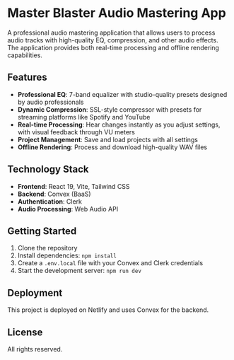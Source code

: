 # Master Blaster Audio Mastering App

A professional audio mastering application that allows users to process audio tracks with high-quality EQ, compression, and other audio effects. The application provides both real-time processing and offline rendering capabilities.

## Features

- **Professional EQ**: 7-band equalizer with studio-quality presets designed by audio professionals
- **Dynamic Compression**: SSL-style compressor with presets for streaming platforms like Spotify and YouTube
- **Real-time Processing**: Hear changes instantly as you adjust settings, with visual feedback through VU meters
- **Project Management**: Save and load projects with all settings
- **Offline Rendering**: Process and download high-quality WAV files

## Technology Stack

- **Frontend**: React 19, Vite, Tailwind CSS
- **Backend**: Convex (BaaS)
- **Authentication**: Clerk
- **Audio Processing**: Web Audio API

## Getting Started

1. Clone the repository
2. Install dependencies: `npm install`
3. Create a `.env.local` file with your Convex and Clerk credentials
4. Start the development server: `npm run dev`

## Deployment

This project is deployed on Netlify and uses Convex for the backend.

## License

All rights reserved.